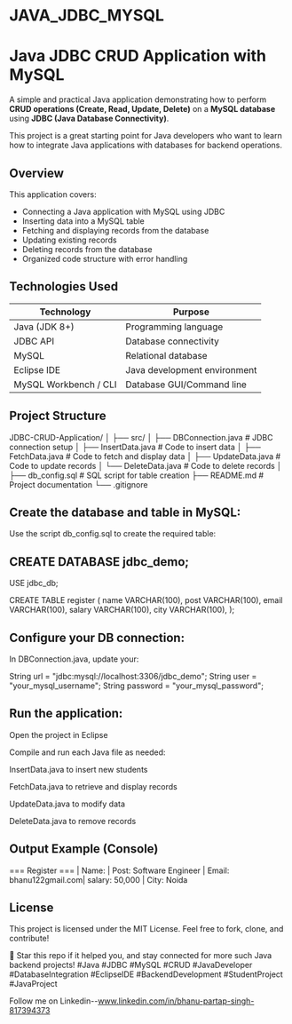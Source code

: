# JAVA_JDBC_MYSQL

# Java JDBC CRUD Application with MySQL

A simple and practical Java application demonstrating how to perform **CRUD operations (Create, Read, Update, Delete)** on a **MySQL database** using **JDBC (Java Database Connectivity)**.

This project is a great starting point for Java developers who want to learn how to integrate Java applications with databases for backend operations.

##  Overview

This application covers:

- Connecting a Java application with MySQL using JDBC
- Inserting data into a MySQL table
- Fetching and displaying records from the database
- Updating existing records
- Deleting records from the database
- Organized code structure with error handling

## Technologies Used

| Technology     | Purpose                        |
|----------------|--------------------------------|
| Java (JDK 8+)  | Programming language           |
| JDBC API       | Database connectivity          |
| MySQL          | Relational database            |
| Eclipse IDE    | Java development environment   |
| MySQL Workbench / CLI | Database GUI/Command line |

## Project Structure
JDBC-CRUD-Application/
│
├── src/
│ ├── DBConnection.java # JDBC connection setup
│ ├── InsertData.java # Code to insert data
│ ├── FetchData.java # Code to fetch and display data
│ ├── UpdateData.java # Code to update records
│ └── DeleteData.java # Code to delete records
│
├── db_config.sql # SQL script for table creation
├── README.md # Project documentation
└── .gitignore

## Create the database and table in MySQL:
Use the script db_config.sql to create the required table:

## CREATE DATABASE jdbc_demo;

USE jdbc_db;

CREATE TABLE register (
    name VARCHAR(100),
    post VARCHAR(100),
    email VARCHAR(100),
    salary VARCHAR(100),
    city VARCHAR(100),
);

## Configure your DB connection:
In DBConnection.java, update your:

String url = "jdbc:mysql://localhost:3306/jdbc_demo";
String user = "your_mysql_username";
String password = "your_mysql_password";

## Run the application:

Open the project in Eclipse

Compile and run each Java file as needed:

InsertData.java to insert new students

FetchData.java to retrieve and display records

UpdateData.java to modify data

DeleteData.java to remove records

## Output Example (Console)

=== Register ===
| Name:  | Post: Software Engineer | Email: bhanu122gmail.com| salary: 50,000 | City: Noida

## License
This project is licensed under the MIT License.
Feel free to fork, clone, and contribute!

🌟 Star this repo if it helped you, and stay connected for more such Java backend projects!
#Java #JDBC #MySQL #CRUD #JavaDeveloper #DatabaseIntegration #EclipseIDE #BackendDevelopment #StudentProject #JavaProject

Follow me on Linkedin--www.linkedin.com/in/bhanu-partap-singh-817394373






